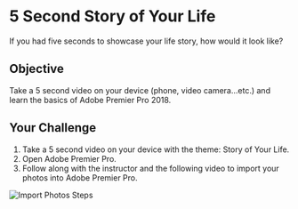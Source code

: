 # 5 Second Story of Your Life

If you had five seconds to showcase your life story, how would it look like?

## Objective

Take a 5 second video on your device (phone, video camera...etc.) and learn the basics of Adobe Premier Pro 2018.

## Your Challenge

1. Take a 5 second video on your device with the theme: Story of Your Life.
2. Open Adobe Premier Pro.
3. Follow along with the instructor and the following video to import your photos into Adobe Premier Pro.

![Import Photos Steps](https://github.com/junior-devleague/spring-break-2018/blob/master/day-1-stop-motion/stop-motion-upload.gif)
